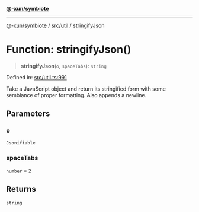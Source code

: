 [**@-xun/symbiote**](../../../README.md)

***

[@-xun/symbiote](../../../README.md) / [src/util](../README.md) / stringifyJson

# Function: stringifyJson()

> **stringifyJson**(`o`, `spaceTabs`): `string`

Defined in: [src/util.ts:991](https://github.com/Xunnamius/symbiote/blob/dddfc44396c55ebfc704f8d576edac2868fe28cc/src/util.ts#L991)

Take a JavaScript object and return its stringified form with some semblance
of proper formatting. Also appends a newline.

## Parameters

### o

`Jsonifiable`

### spaceTabs

`number` = `2`

## Returns

`string`
